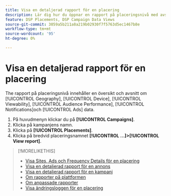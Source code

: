 ```yaml
---
title: Visa en detaljerad rapport för en placering
description: Lär dig hur du öppnar en rapport på placeringsnivå med avsnitt om [!UICONTROL Geography], [!UICONTROL Device], [!UICONTROL Viewability], [!UICONTROL Audience Performance], [!UICONTROL Notifications]och [!UICONTROL Ads] data.
feature: DSP Placements, DSP Campaign Data Views
source-git-commit: 3059a5b211a8a219b02930f7f5763d5ec1467b8e
workflow-type: tm+mt
source-wordcount: '95'
ht-degree: 0%

---
```


# Visa en detaljerad rapport för en placering

The <!--legacy --> rapport på placeringsnivå innehåller en översikt och avsnitt om [!UICONTROL Geography], [!UICONTROL Device], [!UICONTROL Viewability], [!UICONTROL Audience Performance], [!UICONTROL Notifications]och [!UICONTROL Ads] data.

1. På huvudmenyn klickar du på **[!UICONTROL Campaigns]**.
1. Klicka på kampanjens namn.
1. Klicka på **[!UICONTROL Placements]**.
1. Klicka på bredvid placeringsnamnet  **[!UICONTROL ...]>[!UICONTROL View report]**.

>[!MORELIKETHIS]
>
>* [Visa Sites, Ads och Frequency Details för en placering](/help/dsp/campaign-management/reports/placement-details-view.md)
>* [Visa en detaljerad rapport för en annons](/help/dsp/campaign-management/ads/ad-view-report.md)
>* [Visa en detaljerad rapport för en kampanj](/help/dsp/campaign-management/campaigns/campaign-view-report.md)
>* [Om rapporter på plattformen](/help/dsp/campaign-management/reports/campaign-reports-about.md)
>* [Om anpassade rapporter](/help/dsp/reports/report-about.md)
>* [Visa ändringsloggen för en placering](placement-change-log.md)

